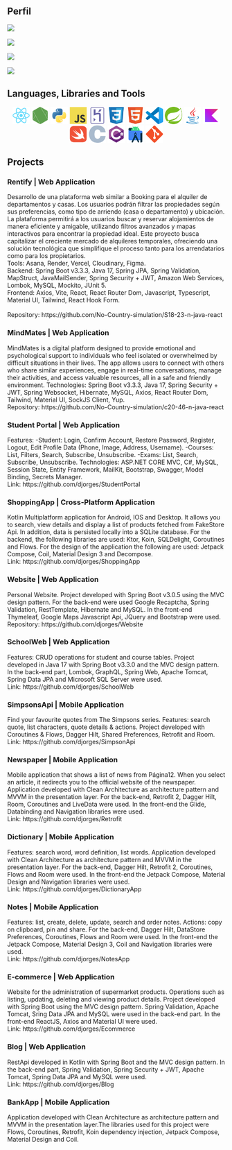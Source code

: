 <h2>Perfil</h2>

![](http://github-profile-summary-cards.vercel.app/api/cards/stats?username=djorges&theme=default)

![](http://github-profile-summary-cards.vercel.app/api/cards/productive-time?username=djorges&theme=default&utcOffset=8)

![](http://github-profile-summary-cards.vercel.app/api/cards/repos-per-language?username=djorges&theme=default)

![](http://github-profile-summary-cards.vercel.app/api/cards/most-commit-language?username=djorges&theme=default)



<h2>Languages, Libraries and Tools</h2>

<div align="center">
  <img src="https://github.com/devicons/devicon/blob/master/icons/react/react-original.svg" title="React" alt="React" width="40" height="40"/>

<img src="https://github.com/devicons/devicon/blob/master/icons/nodejs/nodejs-plain.svg" title="Node.js" alt="Node.js" width="40" height="40"/>

<img src="https://raw.githubusercontent.com/devicons/devicon/1119b9f84c0290e0f0b38982099a2bd027a48bf1/icons/python/python-original.svg" alt="Python" width="40" height="40"/>

<img src="https://github.com/devicons/devicon/blob/master/icons/javascript/javascript-original.svg" title="JavaScript" alt="JavaScript" width="40" height="40"/>
<img src="https://github.com/devicons/devicon/blob/master/icons/heroku/heroku-original.svg" title="Heroku" alt="Heroku" width="40" height="40"/>

<img src="https://github.com/devicons/devicon/blob/master/icons/css3/css3-original.svg" title="CSS3" alt="CSS3" width="40" height="40"/>

<img src="https://github.com/devicons/devicon/blob/master/icons/html5/html5-original.svg" title="HTML5" alt="HTML5" width="40" height="40"/>

<img src="https://github.com/devicons/devicon/blob/master/icons/vscode/vscode-original.svg" title="VSCode" alt="VSCode" width="40" height="40">

<img src="https://github.com/devicons/devicon/blob/master/icons/spring/spring-original.svg" title="Spring" alt="Spring" width="40" height="40"/>

<img src="https://github.com/devicons/devicon/blob/master/icons/java/java-original.svg" title="Java" alt="Java" width="40" height="40"/>

<img src="https://github.com/devicons/devicon/blob/master/icons/kotlin/kotlin-original.svg" title="Kotlin" alt="Kotlin" width="40" height="40"/>

<img src="https://github.com/devicons/devicon/blob/master/icons/swift/swift-original.svg" title="Swift" alt="Swift" width="40" height="40"/>
  <img src="https://github.com/devicons/devicon/blob/master/icons/c/c-original.svg" title="C" alt="C" width="40" height="40"/>

  <img src="https://github.com/devicons/devicon/blob/master/icons/csharp/csharp-original.svg" title="CSharp" alt="CSharp" width="40" height="40"/>

  <img src="https://github.com/devicons/devicon/blob/master/icons/androidstudio/androidstudio-original.svg" title="AndroidStudio" alt="AndroidStudio" width="40" height="40"/>  
  <img src="https://raw.githubusercontent.com/devicons/devicon/1119b9f84c0290e0f0b38982099a2bd027a48bf1/icons/git/git-original.svg" alt="Git" width="40" height="40"/>
</div>

<h2>Projects</h2>
<h3>Rentify | Web Application</h3>
Desarrollo de una plataforma web similar a Booking para el alquiler de departamentos y casas. Los usuarios podrán filtrar las propiedades según sus preferencias, como tipo de arriendo (casa o departamento) y ubicación.
La plataforma permitirá a los usuarios buscar y reservar alojamientos de manera eficiente y amigable, utilizando filtros avanzados y mapas interactivos para encontrar la propiedad ideal.
Este proyecto busca capitalizar el creciente mercado de alquileres temporales, ofreciendo una solución tecnológica que simplifique el proceso tanto para los arrendatarios como para los propietarios.<br>
Tools: Asana, Render, Vercel, Cloudinary, Figma. <br>
Backend: Spring Boot v3.3.3, Java 17, Spring JPA, Spring Validation, MapStruct, JavaMailSender, Spring Security + JWT, Amazon Web Services, Lombok, MySQL, Mockito, JUnit 5. <br>
Frontend: Axios, Vite, React, React Router Dom, Javascript, Typescript, Material UI, Tailwind, React Hook Form. <br>
<br>Repository: https://github.com/No-Country-simulation/S18-23-n-java-react

<h3>MindMates | Web Application</h3>
MindMates is a digital platform designed to provide emotional and psychological support to individuals who feel isolated or overwhelmed by difficult situations in their lives. The app allows users to connect with others who share similar experiences, engage in real-time conversations, manage their activities, and access valuable resources, all in a safe and friendly environment.
Technologies: Spring Boot v3.3.3, Java 17, Spring Security + JWT, Spring Websocket, Hibernate, MySQL, Axios, React Router Dom, Tailwind, Material UI, SockJS Client, Yup.
<br>Repository: https://github.com/No-Country-simulation/c20-46-n-java-react

<h3>Student Portal | Web Application</h3>
Features:
    -Student: Login, Confirm Account, Restore Password, Register, Logout, Edit Profile Data (Phone, Image, Address, Username).
    -Courses: List, Filters, Search, Subscribe, Unsubscribe.
    -Exams: List, Search, Subscribe, Unsubscribe.
Technologies: ASP.NET CORE MVC, C#, MySQL, Session State, Entity Framework, MailKit, Bootstrap, Swagger, Model Binding, Secrets Manager.
<br> Link: https://github.com/djorges/StudentPortal

<h3>ShoppingApp | Cross-Platform Application</h3>
Kotlin Multiplatform application for Android, IOS and Desktop. It allows you to search, view details and display a list of products fetched from FakeStore Api. In addition, data is persisted locally into a SQLite database. For the backend, the following libraries are used: Ktor, Koin, SQLDelight, Coroutines and Flows. For the design of the application the following are used: Jetpack Compose, Coil, Material Design 3 and Decompose.
<br>Link: https://github.com/djorges/ShoppingApp

<h3>Website | Web Application</h3>
Personal Website. Project developed with Spring Boot v3.0.5 using the MVC design pattern. For the back-end were used Google Recaptcha, Spring Validation, RestTemplate, Hibernate and MySQL. In the front-end Thymeleaf, Google Maps Javascript Api, JQuery and Bootstrap were used.
<br>Repository: https://github.com/djorges/Website

<h3>SchoolWeb | Web Application</h3>
Features: CRUD operations for student and course tables. Project developed in Java 17 with Spring Boot v3.3.0 and the MVC design pattern. In the back-end part, Lombok, GraphQL, Spring Web, Apache Tomcat, Spring Data JPA and Microsoft SQL Server were used.
<br>Link: https://github.com/djorges/SchoolWeb
  
<h3>SimpsonsApi | Mobile Application</h3>
Find your favourite quotes from The Simpsons series. Features: search quote, list characters, quote details & actions. Project developed with Coroutines & Flows, Dagger Hilt, Shared Preferences, Retrofit and Room.
<br>Link: https://github.com/djorges/SimpsonApi

<h3>Newspaper | Mobile Application</h3>
Mobile application that shows a list of news from Página12. When you select an article, it redirects you to the official website of the newspaper. Application developed with Clean Architecture as architecture pattern and MVVM in the presentation layer. For the back-end, Retrofit 2, Dagger Hilt, Room, Coroutines and LiveData were used.
In the front-end the Glide, Databinding and Navigation libraries were used.
<br>Link: https://github.com/djorges/Retrofit

<h3>Dictionary | Mobile Application</h3>
Features: search word, word definition, list words. Application developed with Clean Architecture as architecture pattern and MVVM in the presentation layer. For the back-end, Dagger Hilt, Retrofit 2, Coroutines, Flows and Room were used.
In the front-end the Jetpack Compose, Material Design and Navigation libraries were used.
<br>Link: https://github.com/djorges/DictionaryApp

<h3>Notes | Mobile Application</h3>
Features: list, create, delete, update, search and order notes. Actions: copy on clipboard, pin and share. For the back-end, Dagger Hilt, DataStore Preferences, Coroutines, Flows and Room were used.
In the front-end the Jetpack Compose, Material Design 3, Coil and Navigation libraries were used.
<br>Link: https://github.com/djorges/NotesApp

<h3>E-commerce | Web Application</h3>
Website for the administration of supermarket products. Operations such as listing, updating, deleting and viewing product details. Project developed with Spring Boot using the MVC design pattern. Spring Validation, Apache Tomcat, Sring Data JPA and MySQL were used in the back-end part. In the front-end ReactJS, Axios and Material UI were used.
<br>Link: https://github.com/djorges/Ecommerce

<h3>Blog | Web Application</h3>
RestApi developed in Kotlin with Spring Boot and the MVC design pattern. In the back-end part, Spring Validation, Spring Security + JWT, Apache Tomcat, Spring Data JPA and MySQL were used.
<br> Link: https://github.com/djorges/Blog

<h3>BankApp | Mobile Application</h3>
Application developed with Clean Architecture as architecture pattern and MVVM in the presentation layer.The libraries used for this project were Flows, Coroutines, Retrofit, Koin dependency injection, Jetpack Compose, Material Design and Coil.
